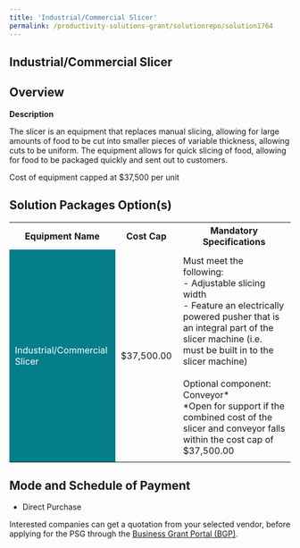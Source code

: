 ```yaml
---
title: 'Industrial/Commercial Slicer'
permalink: /productivity-solutions-grant/solutionrepo/solution1764
---
```


## Industrial/Commercial Slicer

## Overview

**Description**

The slicer is an equipment that replaces manual slicing, allowing for large amounts of food to be cut into smaller pieces of variable thickness, allowing cuts to be uniform. The equipment allows for quick slicing of food, allowing for food to be packaged quickly and sent out to customers. 

Cost of equipment capped at $37,500 per unit 


## Solution Packages Option(s)

<table>
<tr>
<th><b>Equipment Name</b></th>
<th><b>Cost Cap</b></th>
<th><b>Mandatory Specifications</b></th>
</tr>
<tr>
<td style='padding: 10px; background-color: #037E8A; color: #FFFFFF;'>Industrial/Commercial Slicer</td>
<td style='padding: 10px;'>$37,500.00</td>
<td style='padding: 10px;'>Must meet the following:<br>- Adjustable slicing width <br>- Feature an electrically powered pusher that is an integral part of the slicer machine (i.e. must be built in to the slicer machine)  <br><br>Optional component: Conveyor*<br>*Open for support if the combined cost of the slicer and conveyor falls within the cost cap of $37,500.00 </td>
</tr>
</table>

## Mode and Schedule of Payment

 - Direct Purchase

Interested companies can get a quotation from your selected vendor, before applying for the PSG through the <a href='https://www.businessgrants.gov.sg/' target='_blank' rel='noopener'>Business Grant Portal (BGP)</a>.

<script src="/jquery/resize-tables.js"></script>

